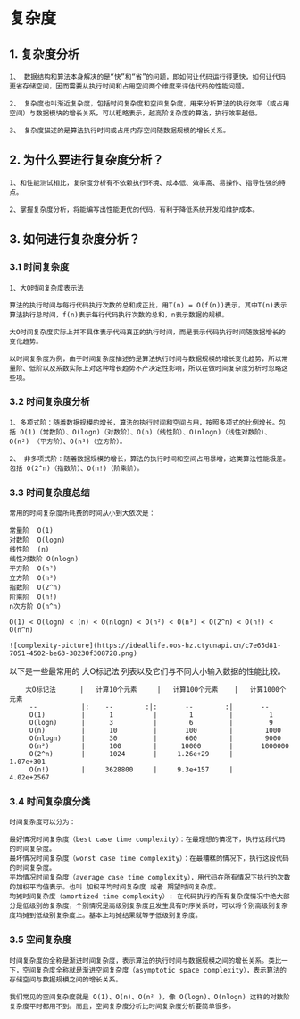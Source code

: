 # 复杂度

## 1. 复杂度分析

    1、 数据结构和算法本身解决的是“快”和“省”的问题，即如何让代码运行得更快，如何让代码更省存储空间，因而需要从执行时间和占用空间两个维度来评估代码的性能问题。

    2、 复杂度也叫渐近复杂度，包括时间复杂度和空间复杂度，用来分析算法的执行效率（或占用空间）与数据模块的增长关系，可以粗略表示，越高阶复杂度的算法，执行效率越低。

    3、 复杂度描述的是算法执行时间或占用内存空间随数据规模的增长关系。

## 2. 为什么要进行复杂度分析？

    1、和性能测试相比，复杂度分析有不依赖执行环境、成本低、效率高、易操作、指导性强的特点。

    2、掌握复杂度分析，将能编写出性能更优的代码，有利于降低系统开发和维护成本。

## 3. 如何进行复杂度分析？

### 3.1 时间复杂度

    1、大O时间复杂度表示法

    算法的执行时间与每行代码执行次数的总和成正比，用T(n) = O(f(n))表示，其中T(n)表示算法执行总时间，f(n)表示每行代码执行次数的总和，n表示数据的规模。

    大O时间复杂度实际上并不具体表示代码真正的执行时间，而是表示代码执行时间随数据增长的变化趋势。

    以时间复杂度为例，由于时间复杂度描述的是算法执行时间与数据规模的增长变化趋势，所以常量阶、低阶以及系数实际上对这种增长趋势不产决定性影响，所以在做时间复杂度分析时忽略这些项。

### 3.2 时间复杂度分析
    
    1、多项式阶：随着数据规模的增长，算法的执行时间和空间占用，按照多项式的比例增长。包括 O(1)（常数阶）、O(logn)（对数阶）、O(n)（线性阶）、O(nlogn)（线性对数阶）、O(n²) （平方阶）、O(n³)（立方阶）。

    2、 非多项式阶：随着数据规模的增长，算法的执行时间和空间占用暴增，这类算法性能极差。包括 O(2^n)（指数阶）、O(n!)（阶乘阶）。


### 3.3 时间复杂度总结
    常用的时间复杂度所耗费的时间从小到大依次是：

    常量阶  O(1)
    对数阶  O(logn)
    线性阶  (n)
    线性对数阶 O(nlogn)
    平方阶  O(n²)
    立方阶  O(n³)
    指数阶  O(2^n)
    阶乘阶  O(n!)
    n次方阶 O(n^n)

    O(1) < O(logn) < (n) < O(nlogn) < O(n²) < O(n³) < O(2^n) < O(n!) < O(n^n)

    ![complexity-picture](https://ideallife.oos-hz.ctyunapi.cn/c7e65d81-7051-4502-be63-38230f308728.png)

   以下是一些最常用的 大O标记法 列表以及它们与不同大小输入数据的性能比较。

        大O标记法	   |   计算10个元素	   |   计算100个元素    |   计算1000个元素  
         --           |:    --        :|:       --        :|       --
         O(1)	      |      1	        |        1	       |         1            
         O(logn)	  |      3	        |        6	       |         9           
         O(n)	      |      10	        |       100	       |        1000         
         O(nlogn)     |      30	        |       600	       |        9000         
         O(n²)        |      100	    |      10000	   |       1000000       
         O(2^n)	      |      1024	    |     1.26e+29	   |      1.07e+301     
         O(n!)	      |     3628800	    |     9.3e+157	   |      4.02e+2567      

### 3.4 时间复杂度分类

    时间复杂度可以分为：

    最好情况时间复杂度（best case time complexity）：在最理想的情况下，执行这段代码的时间复杂度。
    最坏情况时间复杂度（worst case time complexity）：在最糟糕的情况下，执行这段代码的时间复杂度。
    平均情况时间复杂度（average case time complexity），用代码在所有情况下执行的次数的加权平均值表示。也叫 加权平均时间复杂度 或者 期望时间复杂度。
    均摊时间复杂度（amortized time complexity）: 在代码执行的所有复杂度情况中绝大部分是低级别的复杂度，个别情况是高级别复杂度且发生具有时序关系时，可以将个别高级别复杂度均摊到低级别复杂度上。基本上均摊结果就等于低级别复杂度。


### 3.5 空间复杂度

    时间复杂度的全称是渐进时间复杂度，表示算法的执行时间与数据规模之间的增长关系。类比一下，空间复杂度全称就是渐进空间复杂度（asymptotic space complexity），表示算法的存储空间与数据规模之间的增长关系。

    我们常见的空间复杂度就是 O(1)、O(n)、O(n² )，像 O(logn)、O(nlogn) 这样的对数阶复杂度平时都用不到。而且，空间复杂度分析比时间复杂度分析要简单很多。








